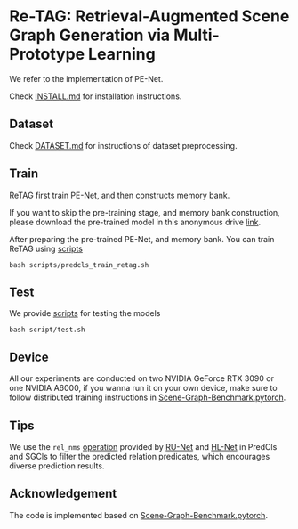 # Re-TAG: Retrieval-Augmented Scene Graph Generation via Multi-Prototype Learning

We refer to the implementation of PE-Net. 

Check [INSTALL.md](./INSTALL.md) for installation instructions.

## Dataset
Check [DATASET.md](./DATASET.md) for instructions of dataset preprocessing.


## Train
ReTAG first train PE-Net, and then constructs memory bank.

If you want to skip the pre-training stage, and memory bank construction, please download the pre-trained model in this anonymous drive [link](https://).


After preparing the pre-trained PE-Net, and memory bank. You can train ReTAG using [scripts](./scripts/predcls_train_retag.sh)

```
bash scripts/predcls_train_retag.sh
```


## Test

We provide [scripts](./scripts/test.sh) for testing the models
```
bash script/test.sh
```


## Device

All our experiments are conducted on two NVIDIA GeForce RTX 3090 or one NVIDIA A6000, if you wanna run it on your own device, make sure to follow distributed training instructions in [Scene-Graph-Benchmark.pytorch](https://github.com/KaihuaTang/Scene-Graph-Benchmark.pytorch).




## Tips
We use the `rel_nms` [operation](./maskrcnn_benchmark/data/datasets/evaluation/vg/sgg_eval.py) provided by [RU-Net](https://github.com/siml3/RU-Net/blob/main/maskrcnn_benchmark/data/datasets/evaluation/vg/sgg_eval.py) and [HL-Net](https://github.com/siml3/HL-Net/blob/main/maskrcnn_benchmark/data/datasets/evaluation/vg/sgg_eval.py) in PredCls and SGCls to filter the predicted relation predicates, which encourages diverse prediction results. 


## Acknowledgement

The code is implemented based on [Scene-Graph-Benchmark.pytorch](https://github.com/KaihuaTang/Scene-Graph-Benchmark.pytorch).
